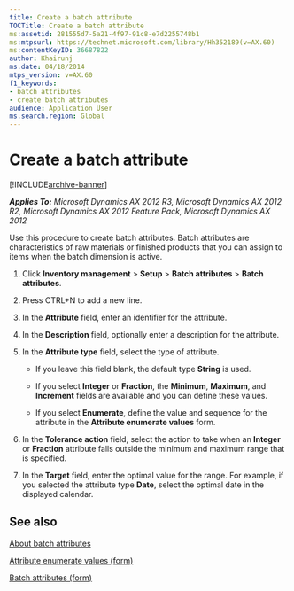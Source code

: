 ```yaml
---
title: Create a batch attribute
TOCTitle: Create a batch attribute
ms:assetid: 281555d7-5a21-4f97-91c8-e7d2255748b1
ms:mtpsurl: https://technet.microsoft.com/library/Hh352189(v=AX.60)
ms:contentKeyID: 36687822
author: Khairunj
ms.date: 04/18/2014
mtps_version: v=AX.60
f1_keywords:
- batch attributes
- create batch attributes
audience: Application User
ms.search.region: Global
---
```


# Create a batch attribute 


[!INCLUDE[archive-banner](includes/archive-banner.md)]


_**Applies To:** Microsoft Dynamics AX 2012 R3, Microsoft Dynamics AX 2012 R2, Microsoft Dynamics AX 2012 Feature Pack, Microsoft Dynamics AX 2012_

Use this procedure to create batch attributes. Batch attributes are characteristics of raw materials or finished products that you can assign to items when the batch dimension is active.

1.  Click **Inventory management** \> **Setup** \> **Batch attributes** \> **Batch attributes**.

2.  Press CTRL+N to add a new line.

3.  In the **Attribute** field, enter an identifier for the attribute.

4.  In the **Description** field, optionally enter a description for the attribute.

5.  In the **Attribute type** field, select the type of attribute.
    
      - If you leave this field blank, the default type **String** is used.
    
      - If you select **Integer** or **Fraction**, the **Minimum**, **Maximum**, and **Increment** fields are available and you can define these values.
    
      - If you select **Enumerate**, define the value and sequence for the attribute in the **Attribute enumerate values** form.

6.  In the **Tolerance action** field, select the action to take when an **Integer** or **Fraction** attribute falls outside the minimum and maximum range that is specified.

7.  In the **Target** field, enter the optimal value for the range. For example, if you selected the attribute type **Date**, select the optimal date in the displayed calendar.

## See also

[About batch attributes](about-batch-attributes.md)

[Attribute enumerate values (form)](https://technet.microsoft.com/library/hh208618\(v=ax.60\))

[Batch attributes (form)](https://technet.microsoft.com/library/hh209255\(v=ax.60\))

  


